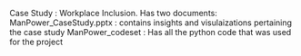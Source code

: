 Case Study : Workplace Inclusion.
Has two documents: ManPower_CaseStudy.pptx : contains insights and visulaizations pertaining the case study
                   ManPower_codeset : Has all the python code that was used for the project
